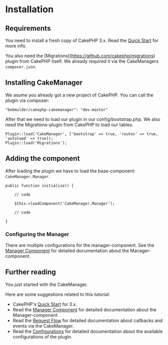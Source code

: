 Installation
============

Requirements
------------

You need to install a fresh copy of CakePHP 3.x. Read the [Quick Start](http://book.cakephp.org/3.0/en/quickstart.html) for more info.

You also need the [Migrations[(https://github.com/cakephp/migrations) plugin from CakePHP itself. We already required it via the CakeManagers `composer.json`.

Installing CakeManager
----------------------

We asume you already got a new project of CakePHP. You can call the plugin via composer:

    "bobmulder/cakephp-cakemanager": "dev-master"

After that we need to load our plugin in our config/bootstrap.php. We also need the Migrations-plugin from CakePHP to load our tables.

    Plugin::load('CakeManager', ['bootstrap' => true, 'routes' => true, 'autoload' => true]);
    Plugin::load('Migrations');


Adding the component
----------

After loading the plugin we have to load the base-component: `CakeManager.Manager`.

    public function initialize() {
        
        // code

        $this->loadComponent('CakeManager.Manager');
        
        // code
        
    }

### Configuring the Manager

There are multiple configurations for the manager-component.
See the [Manager Component](../Components/Manager.md) for detailed documentation about the Manager-component.

Further reading
-------

You just started with the CakeManager.

Here are some suggestions related to this tutorial:
- CakePHP's [Quick Start](http://book.cakephp.org/3.0/en/quickstart.html) for 3.x.
- Read the [Manager Component](Components/Manager.md) for detailed documentation about the Manager-component.
- Read the [Request Flow](Request-Flow.md) for detailed documentation about callbacks and events via the CakeManager.
- Read the [Configurations](Configurations.md) for detailed documentation about the available configurations of the plugin.
